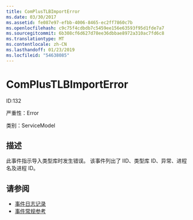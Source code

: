 ```yaml
---
title: ComPlusTLBImportError
ms.date: 03/30/2017
ms.assetid: fe087e97-efbb-4006-8465-ec2ff7860c7b
ms.openlocfilehash: c9c75f4cdbdb7c5459ee156e63593f95d1fde7a7
ms.sourcegitcommit: 6b308cf6d627d78ee36dbbae8972a310ac7fd6c8
ms.translationtype: MT
ms.contentlocale: zh-CN
ms.lasthandoff: 01/23/2019
ms.locfileid: "54638085"
---
```

# <a name="complustlbimporterror"></a>ComPlusTLBImportError
ID:132  
  
 严重性：Error  
  
 类别：ServiceModel  
  
## <a name="description"></a>描述  
 此事件指示导入类型库时发生错误。 该事件列出了 IID、类型库 ID、异常、进程名及进程 ID。  
  
## <a name="see-also"></a>请参阅
- [事件日志记录](../../../../../docs/framework/wcf/diagnostics/event-logging/index.md)
- [事件常规参考](../../../../../docs/framework/wcf/diagnostics/event-logging/events-general-reference.md)

